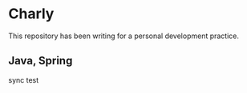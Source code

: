 # Charly

This repository has been writing for a personal development practice.

## Java, Spring

sync test